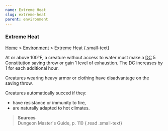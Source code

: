 ```yaml
---
name: Extreme Heat
slug: extreme-heat
parent: environment
---
```

### Extreme Heat
[Home](dm-operations-center) > [Environment](environment) > Extreme Heat {.small-text}

At or above 100°F, a creature without access to water must make a [DC](difficulty-class) 5 Constitution saving throw or gain 1 level of exhaustion. The [DC](difficulty-class) increases by 1 for each additional hour.

Creatures wearing heavy armor or clothing have disadvantage on the saving throw.

Creatures automatically succed if they:
- have resistance or immunity to fire,
- are naturally adapted to hot climates.

> **Sources** <br/>
> Dungeon Master's Guide, p. 110
{.read .small-text}


